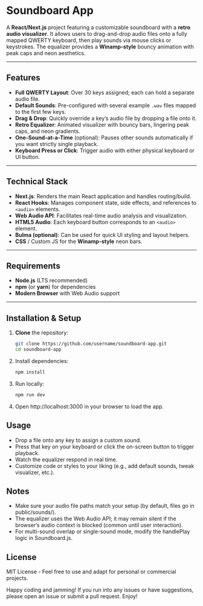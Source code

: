 # Soundboard App

A **React/Next.js** project featuring a customizable soundboard with a **retro audio visualizer**. It allows users to drag-and-drop audio files onto a fully mapped QWERTY keyboard, then play sounds via mouse clicks or keystrokes. The equalizer provides a **Winamp-style** bouncy animation with peak caps and neon aesthetics.

---

## Features

- **Full QWERTY Layout**: Over 30 keys assigned; each can hold a separate audio file.  
- **Default Sounds**: Pre-configured with several example `.wav` files mapped to the first few keys.  
- **Drag & Drop**: Quickly override a key’s audio file by dropping a file onto it.  
- **Retro Equalizer**: Animated visualizer with bouncy bars, lingering peak caps, and neon gradients.  
- **One-Sound-at-a-Time** (optional): Pauses other sounds automatically if you want strictly single playback.  
- **Keyboard Press or Click**: Trigger audio with either physical keyboard or UI button.  

---

## Technical Stack

- **Next.js**: Renders the main React application and handles routing/build.  
- **React Hooks**: Manages component state, side effects, and references to `<audio>` elements.  
- **Web Audio API**: Facilitates real-time audio analysis and visualization.  
- **HTML5 Audio**: Each keyboard button corresponds to an `<audio>` element.  
- **Bulma (optional)**: Can be used for quick UI styling and layout helpers.  
- **CSS** / Custom JS for the **Winamp-style** neon bars.

---

## Requirements

- **Node.js** (LTS recommended)  
- **npm** (or **yarn**) for dependencies  
- **Modern Browser** with Web Audio support

---

## Installation & Setup

1. **Clone** the repository:
   ```bash
   git clone https://github.com/username/soundboard-app.git
   cd soundboard-app

2. Install dependencies:
    ```bash
    npm install

3. Run locally:
    ```bash
    npm run dev

4. Open http://localhost:3000 in your browser to load the app.

## Usage

- Drop a file onto any key to assign a custom sound.
- Press that key on your keyboard or click the on-screen button to trigger playback.
- Watch the equalizer respond in real time.
- Customize code or styles to your liking (e.g., add default sounds, tweak visualizer, etc.).

## Notes

- Make sure your audio file paths match your setup (by default, files go in public/sounds/).
- The equalizer uses the Web Audio API; it may remain silent if the browser’s audio context is blocked (common until user interaction).
- For multi-sound overlap or single-sound mode, modify the handlePlay logic in Soundboard.js.

## License

MIT License - Feel free to use and adapt for personal or commercial projects.

Happy coding and jamming! If you run into any issues or have suggestions, please open an issue or submit a pull request. Enjoy!